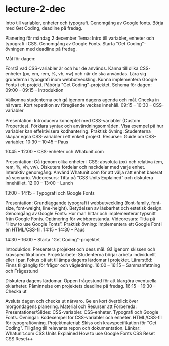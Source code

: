 # lecture-2-dec
 Intro till variabler, enheter och typografi. Genomgång av Google fonts. Börja med Get Coding, deadline på fredag.

 
Planering för måndag 2 december
Tema: Intro till variabler, enheter och typografi i CSS. Genomgång av Google Fonts. Starta "Get Coding"-övningen med deadline på fredag.

Mål för dagen:

Förstå vad CSS-variabler är och hur de används.
Känna till olika CSS-enheter (px, em, rem, %, vh, vw) och när de ska användas.
Lära sig grunderna i typografi inom webbutveckling.
Kunna implementera Google Fonts i ett projekt.
Påbörja "Get Coding"-projektet.
Schema för dagen:
09:00 – 09:15 – Introduktion

Välkomna studenterna och gå igenom dagens agenda och mål.
Checka in närvaro.
Kort repetition av föregående veckas innehåll.
09:15 – 10:30 – CSS-variabler

Presentation:
Introducera konceptet med CSS-variabler (Custom Properties).
Förklara syntax och användningsområden.
Visa exempel på hur variabler kan effektivisera kodhantering.
Praktisk övning:
Studenterna skapar egna CSS-variabler i ett enkelt projekt.
Resurser:
Guide om CSS-variabler.
10:30 – 10:45 – Paus

10:45 – 12:00 – CSS-enheter och Whatunit.com

Presentation:
Gå igenom olika enheter i CSS: absoluta (px) och relativa (em, rem, %, vh, vw).
Diskutera fördelar och nackdelar med varje enhet.
Interaktiv genomgång:
Använd Whatunit.com för att välja rätt enhet baserat på scenario.
Videoresurs:
Titta på “CSS Units Explained” och diskutera innehållet.
12:00 – 13:00 – Lunch

13:00 – 14:15 – Typografi och Google Fonts

Presentation:
Grundläggande typografi i webbutveckling (font-family, font-size, font-weight, line-height).
Betydelsen av läsbarhet och estetisk design.
Genomgång av Google Fonts:
Hur man hittar och implementerar typsnitt från Google Fonts.
Optimering för webbprestanda.
Videoresurs:
Titta på “How to use Google Fonts”.
Praktisk övning:
Implementera ett Google Font i en HTML/CSS-fil.
14:15 – 14:30 – Paus

14:30 – 16:00 – Starta "Get Coding"-projektet

Introduktion:
Presentera projektet och dess mål.
Gå igenom skissen och kravspecifikationer.
Projektarbete:
Studenterna börjar arbeta individuellt eller i par.
Fokus på att tillämpa dagens lärdomar i projektet.
Lärarstöd:
Finns tillgänglig för frågor och vägledning.
16:00 – 16:15 – Sammanfattning och Frågestund

Diskutera dagens lärdomar.
Öppen frågestund för att klargöra eventuella oklarheter.
Påminnelse om projektets deadline på fredag.
16:15 – 16:30 – Checka ut

Avsluta dagen och checka ut närvaro.
Ge en kort överblick över morgondagens planering.
Material och Resurser att Förbereda:
Presentationer/Slides:
CSS-variabler.
CSS-enheter.
Typografi och Google Fonts.
Övningar:
Kodexempel för CSS-variabler och enheter.
HTML/CSS-fil för typografiövning.
Projektmaterial:
Skiss och kravspecifikation för "Get Coding".
Tillgång till relevanta repon och dokumentation.
Länkar:
Whatunit.com
CSS Units Explained
How to use Google Fonts
CSS Reset
CSS Reset++
